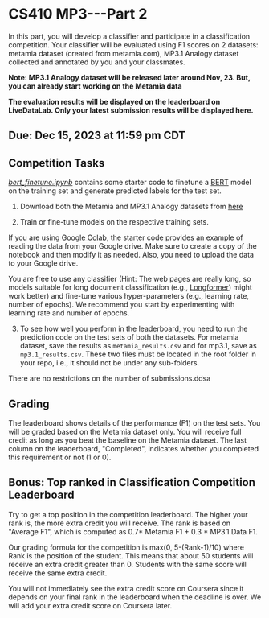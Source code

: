 # CS410 MP3---Part 2

In this part, you will develop a classifier and participate in a classification competition. Your classifier will be evaluated using F1 scores on 2 datasets: metamia dataset (created from metamia.com),  MP3.1 Analogy dataset collected and annotated by you and your classmates. 

**Note: MP3.1 Analogy dataset will be released later around Nov, 23. But, you can already start working on the Metamia data**

**The evaluation results will be displayed on the leaderboard on LiveDataLab. Only your latest submission results will be displayed here.**

## Due: Dec 15, 2023 at 11:59 pm CDT


## Competition Tasks

[*bert_finetune.ipynb*](https://colab.research.google.com/drive/1U0-Lq1GqJRVaD5IVqMYoTHnQQjWv0q_O?usp=sharing) contains some starter code to finetune a [BERT](https://huggingface.co/docs/transformers/model_doc/bert) model on the training set and generate predicted labels for the test set.

1. Download both the Metamia and MP3.1 Analogy datasets from [here](https://uofi.box.com/s/aa1yhe7y93yllkvzrmufxtyzexxa5lt6)

2. Train or fine-tune models on the respective training sets. 

If you are using [Google Colab](https://colab.research.google.com/), the starter code provides an example of reading the data from your Google drive. Make sure to create a copy of the notebook and then modify it as needed. Also, you need to upload the data to your Google drive.

You are free to use any classifier (Hint: The web pages are really long, so models suitable for long document classification (e.g., [Longformer](https://huggingface.co/docs/transformers/model_doc/longformer)) might work better) and fine-tune various hyper-parameters (e.g., learning rate, number of epochs). We recommend you start by experimenting with learning rate and number of epochs.


3. To see how well you perform in the leaderboard, you need to run the prediction code on the test sets of both the datasets. For metamia dataset, save the results as `metamia_results.csv` and for mp3.1, save as `mp3.1_results.csv`. These two files must be located in the root folder in your repo, i.e., it should not be under any sub-folders. 


There are no restrictions on the number of submissions.ddsa

## Grading

The leaderboard shows details of the performance (F1) on the test sets. You will be graded based on the Metamia dataset only. You will receive full credit as long as you beat the baseline on the Metamia dataset. The last column on the leaderboard, "Completed", indicates whether you completed this requirement or not (1 or 0).  

## Bonus: Top ranked in Classification Competition Leaderboard

Try to get a top position in the competition leaderboard. The higher your rank is, the more extra credit you will receive. The rank is based on "Average F1", which is computed as 0.7* Metamia F1 + 0.3 * MP3.1 Data F1.

Our grading formula for the competition is max(0, 5-(Rank-1)/10) where Rank is the position of the student. This means that about 50 students will receive an extra credit greater than 0. Students with the same score will receive the same extra credit.

You will not immediately see the extra credit score on Coursera since it depends on your final rank in the leaderboard when the deadline is over. We will add your extra credit score on Coursera later.


